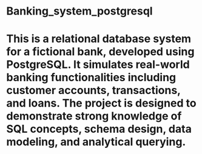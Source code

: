 # Banking_system_postgresql
# This is a relational database system for a fictional bank, developed using PostgreSQL. It simulates real-world banking functionalities including customer accounts, transactions, and loans. The project is designed to demonstrate strong knowledge of SQL concepts, schema design, data modeling, and analytical querying.

